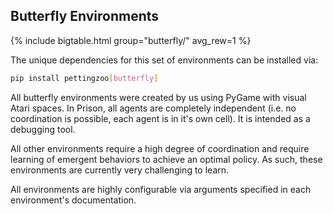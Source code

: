 ## Butterfly Environments

{% include bigtable.html group="butterfly/" avg_rew=1 %}

The unique dependencies for this set of environments can be installed via:

````bash
pip install pettingzoo[butterfly]
````

All butterfly environments were created by us using PyGame with visual Atari spaces. In Prison, all agents are completely independent (i.e. no coordination is possible, each agent is in it's own cell). It is intended as a debugging tool.

All other environments require a high degree of coordination and require learning of emergent behaviors to achieve an optimal policy. As such, these environments are currently very challenging to learn.

All environments are highly configurable via arguments specified in each environment's documentation.
